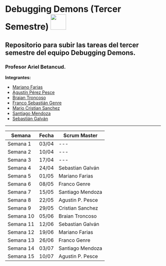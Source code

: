 <h1>Debugging Demons (Tercer Semestre) <img style="width:50px; height:50px"  src="https://github.com/DebuggingDemons/Integrador_Tercer_Semestre/assets/95662710/217856f6-cd74-4ac3-b7d0-172887ab5d49" ></h1>

<h2>Repositorio para subir las tareas del tercer semestre del equipo Debugging Demons.</h2>
<h3>Profesor Ariel Betancud.</h3>

__Integrantes:__<br>

- [Mariano Farias](https://github.com/Marianoleonardofarias)
- [Agustín Pérez Pesce](https://github.com/Aguppesce)
- [Braian Troncoso](https://github.com/BraianTroncoso)
- [Franco Sebastián Genre](https://github.com/francogenre)
- [Mario Cristian Sanchez](https://github.com/TanitoCode)
- [Santiago Mendoza](https://github.com/SantSR)
- [Sebastián Galván](https://github.com/SebasGalvan)


-------------------------------------------------------------------------------------------------------------------------------

| **Semana** | **Fecha**| **Scrum Master** |
| ---- | ---- | ------ |
| Semana 1  | 03/04 |--- |
| Semana 2  | 10/04 |--- |
| Semana 3  | 17/04 |--- |
| Semana 4  | 24/04 |Sebastian Galván |
| Semana 5  | 01/05 |Mariano Farias |
| Semana 6  | 08/05 |Franco Genre |
| Semana 7  | 15/05 |Santiago Mendoza |
| Semana 8  | 22/05 |Agustin P. Pesce |
| Semana 9  | 29/05 |Cristian Sanchez |
| Semana 10 | 05/06 |Braian Troncoso |
| Semana 11 | 12/06 |Sebastian Galván |
| Semana 12 | 19/06 |Mariano Farias |
| Semana 13 | 26/06 |Franco Genre |
| Semana 14 | 03/07 |Santiago Mendoza |
| Semana 15 | 10/07 |Agustin P. Pesce |

